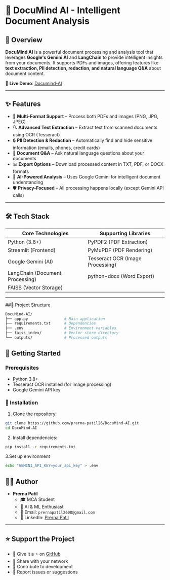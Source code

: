 # 📄 DocuMind AI - Intelligent Document Analysis

## 🚀 Overview

**DocuMind AI** is a powerful document processing and analysis tool that leverages **Google's Gemini AI** and **LangChain** to provide intelligent insights from your documents. It supports PDFs and images, offering features like **text extraction, PII detection, redaction, and natural language Q&A** about document content.

🔗 **Live Demo**: [Documind-AI](https://docuwiz-ai-prerna.streamlit.app)

---

## ✨ Features

- 📂 **Multi-Format Support** – Process both PDFs and images (PNG, JPG, JPEG)
- 🔍 **Advanced Text Extraction** – Extract text from scanned documents using OCR (Tesseract)
- 🔒 **PII Detection & Redaction** – Automatically find and hide sensitive information (emails, phones, credit cards)
- 💬 **Document Q&A** – Ask natural language questions about your documents
- 📊 **Export Options** – Download processed content in TXT, PDF, or DOCX formats
- 🧠 **AI-Powered Analysis** – Uses Google Gemini for intelligent document understanding
- 🛡️ **Privacy-Focused** – All processing happens locally (except Gemini API calls)

---

## 🛠 Tech Stack

| **Core Technologies**      | **Supporting Libraries**         |
|-----------------------------|----------------------------------|
| Python (3.8+)               | PyPDF2 (PDF Extraction)         |
| Streamlit (Frontend)        | PyMuPDF (PDF Rendering)         |
| Google Gemini (AI)          | Tesseract OCR (Image Processing)|
| LangChain (Document Processing)| python-docx (Word Export)     |
| FAISS (Vector Storage)      |                                  |


---

##📂 Project Structure
```bash
DocuMind-AI/
├── app.py                # Main application
├── requirements.txt      # Dependencies
├── .env                  # Environment variables
├── faiss_index/          # Vector store directory
└── outputs/              # Processed outputs

```

## 🏁 Getting Started

### Prerequisites

- Python 3.8+
- Tesseract OCR installed (for image processing)
- Google Gemini API key

### 🔧 Installation

1. Clone the repository:
```bash
git clone https://github.com/prerna-patil26/DocuMind-AI.git
cd DocuMind-AI

```
2. Install dependencies:
```bash
pip install -r requirements.txt

```

3.Set up environment
```bash
echo "GEMINI_API_KEY=your_api_key" > .env
```


## 👩‍💻 Author

- **Prerna Patil**
  - 🎓 MCA Student
  - 🧠 AI & ML Enthusiast
  - 📧 Email: `prernapatil2608@gmail.com`
  - 🔗 LinkedIn: [Prerna Patil](https://www.linkedin.com/in/prerna-patil26) <!-- Replace # with your LinkedIn URL -->

---

## ⭐ Support the Project

- 🌟 Give it a ⭐ on [GitHub](https://github.com/prerna-patil26/DocuMind-AI)
- 📢 Share with your network
- 🤝 Contribute to development
- 🐞 Report issues or suggestions
